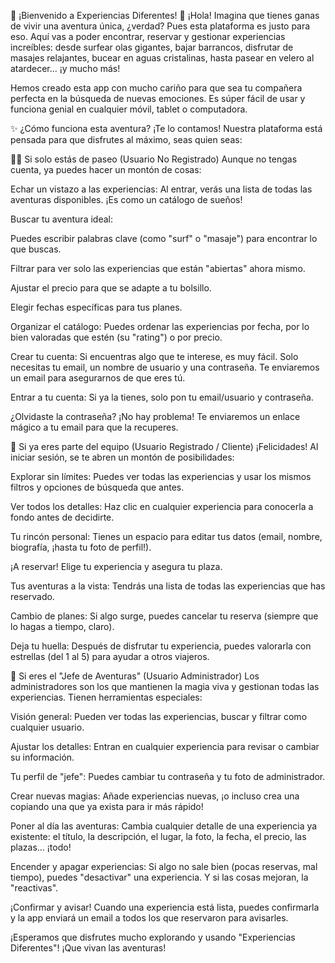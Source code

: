 🌟 ¡Bienvenido a Experiencias Diferentes! 🌟 ¡Hola! Imagina que tienes ganas de vivir una aventura única, ¿verdad? Pues esta plataforma es justo para eso. Aquí vas a poder encontrar, reservar y gestionar experiencias increíbles: desde surfear olas gigantes, bajar barrancos, disfrutar de masajes relajantes, bucear en aguas cristalinas, hasta pasear en velero al atardecer... ¡y mucho más!

Hemos creado esta app con mucho cariño para que sea tu compañera perfecta en la búsqueda de nuevas emociones. Es súper fácil de usar y funciona genial en cualquier móvil, tablet o computadora.

✨ ¿Cómo funciona esta aventura? ¡Te lo contamos! Nuestra plataforma está pensada para que disfrutes al máximo, seas quien seas:

🚶‍♂️ Si solo estás de paseo (Usuario No Registrado) Aunque no tengas cuenta, ya puedes hacer un montón de cosas:

Echar un vistazo a las experiencias: Al entrar, verás una lista de todas las aventuras disponibles. ¡Es como un catálogo de sueños!

Buscar tu aventura ideal:

Puedes escribir palabras clave (como "surf" o "masaje") para encontrar lo que buscas.

Filtrar para ver solo las experiencias que están "abiertas" ahora mismo.

Ajustar el precio para que se adapte a tu bolsillo.

Elegir fechas específicas para tus planes.

Organizar el catálogo: Puedes ordenar las experiencias por fecha, por lo bien valoradas que estén (su "rating") o por precio.

Crear tu cuenta: Si encuentras algo que te interese, es muy fácil. Solo necesitas tu email, un nombre de usuario y una contraseña. Te enviaremos un email para asegurarnos de que eres tú.

Entrar a tu cuenta: Si ya la tienes, solo pon tu email/usuario y contraseña.

¿Olvidaste la contraseña? ¡No hay problema! Te enviaremos un enlace mágico a tu email para que la recuperes.

🎒 Si ya eres parte del equipo (Usuario Registrado / Cliente) ¡Felicidades! Al iniciar sesión, se te abren un montón de posibilidades:

Explorar sin límites: Puedes ver todas las experiencias y usar los mismos filtros y opciones de búsqueda que antes.

Ver todos los detalles: Haz clic en cualquier experiencia para conocerla a fondo antes de decidirte.

Tu rincón personal: Tienes un espacio para editar tus datos (email, nombre, biografía, ¡hasta tu foto de perfil!).

¡A reservar! Elige tu experiencia y asegura tu plaza.

Tus aventuras a la vista: Tendrás una lista de todas las experiencias que has reservado.

Cambio de planes: Si algo surge, puedes cancelar tu reserva (siempre que lo hagas a tiempo, claro).

Deja tu huella: Después de disfrutar tu experiencia, puedes valorarla con estrellas (del 1 al 5) para ayudar a otros viajeros.

👑 Si eres el "Jefe de Aventuras" (Usuario Administrador) Los administradores son los que mantienen la magia viva y gestionan todas las experiencias. Tienen herramientas especiales:

Visión general: Pueden ver todas las experiencias, buscar y filtrar como cualquier usuario.

Ajustar los detalles: Entran en cualquier experiencia para revisar o cambiar su información.

Tu perfil de "jefe": Puedes cambiar tu contraseña y tu foto de administrador.

Crear nuevas magias: Añade experiencias nuevas, ¡o incluso crea una copiando una que ya exista para ir más rápido!

Poner al día las aventuras: Cambia cualquier detalle de una experiencia ya existente: el título, la descripción, el lugar, la foto, la fecha, el precio, las plazas... ¡todo!

Encender y apagar experiencias: Si algo no sale bien (pocas reservas, mal tiempo), puedes "desactivar" una experiencia. Y si las cosas mejoran, la "reactivas".

¡Confirmar y avisar! Cuando una experiencia está lista, puedes confirmarla y la app enviará un email a todos los que reservaron para avisarles.

¡Esperamos que disfrutes mucho explorando y usando "Experiencias Diferentes"! ¡Que vivan las aventuras!
